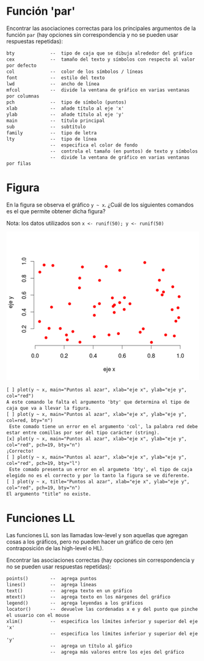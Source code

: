 
# Función 'par'

Encontrar las asociaciones correctas para los principales argumentos de la función `par` 
(hay opciones sin correspondencia y no se pueden usar respuestas repetidas):


    bty             --  tipo de caja que se dibuja alrededor del gráfico
    cex             --  tamaño del texto y símbolos con respecto al valor por defecto
    col             --  color de los símbolos / líneas
    font            --  estilo del texto
    lwd             --  ancho de línea
    mfcol           --  divide la ventana de gráfico en varias ventanas por columnas
    pch             --  tipo de símbolo (puntos)
    xlab            --  añade título al eje 'x'
    ylab            --  añade título al eje 'y'
    main            --  título principal
    sub             --  subtítulo
    family          --  tipo de letra
    lty             --  tipo de línea
                    --  especifica el color de fondo
                    --  controla el tamaño (en puntos) de texto y símbolos
                    --  divide la ventana de gráfico en varias ventanas por filas
                    
# Figura

En la figura se observa el gráfico `y ~ x`. ¿Cuál de los siguientes comandos es el que permite obtener dicha figura?

Nota: los datos utilizados son `x <- runif(50); y <- runif(50)`

![figura](figures.png)

   
    [ ] plot(y ~ x, main="Puntos al azar", xlab="eje x", ylab="eje y", col="red")
    A este comando le falta el argumento 'bty' que determina el tipo de caja que va a llevar la figura.
    [ ] plot(y ~ x, main="Puntos al azar", xlab="eje x", ylab="eje y", col=red, bty="n")
     Este comado tiene un error en el argumento 'col', la palabra red debe estar entre comillas por ser del tipo carácter (string). 
    [x] plot(y ~ x, main="Puntos al azar", xlab="eje x", ylab="eje y", col="red", pch=19, bty="n")
    ¡Correcto!
    [ ] plot(y ~ x, main="Puntos al azar", xlab="eje x", ylab="eje y", col="red", pch=19, bty="l")
     Este comado presenta un error en el argumeto 'bty', el tipo de caja elegido no es el correcto y por lo tanto la figura se ve diferente. 
    [ ] plot(y ~ x, title="Puntos al azar", xlab="eje x", ylab="eje y", col="red", pch=19, bty="n")
    El argumento "title" no existe.


# Funciones LL

Las funciones LL son las llamadas low-level y son aquellas que agregan cosas a los gráficos, pero no pueden hacer un gráfico de cero (en contraposición de las high-level o HL).

Encontrar las asociaciones correctas (hay opciones sin correspondencia y no se pueden usar respuestas repetidas):

    points()        --  agrega puntos
    lines()         --  agrega líneas
    text()          --  agrega texto en un gráfico
    mtext()         --  agrega texto en los márgenes del gráfico
    legend()        --  agrega leyendas a los gráficos
    locator()       --  devuelve las cordenadas x e y del punto que pinche el usuario con el mouse
    xlim()          --  especifica los límites inferior y superior del eje 'x'
                    --  especifica los límites inferior y superior del eje 'y'    
                    --  agrega un título al gáfico
                    --  agrega más valores entre los ejes del gráfico

